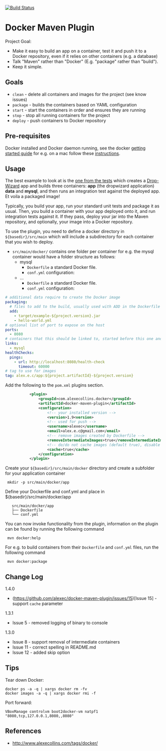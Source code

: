 [![Build Status](https://travis-ci.org/alexec/docker-maven-plugin.svg?branch=master)](https://travis-ci.org/alexec/docker-maven-plugin)

Docker Maven Plugin
===
Project Goal:

* Make it easy to build an app on a container, test it and push it to a Docker repository, even if it relies on other containers (e.g. a database)
* Talk "Maven" rather than "Docker" (E.g. "package" rather than "build").
* Keep it simple.

Goals
---
* `clean` - delete all containers and images for the project (see know issues)
* `package` - builds the containers based on YAML configuration
* `start` - start the containers in order and ensures they are running
* `stop` - stop all running containers for the project
* `deploy` - push containers to Docker repository

Pre-requisites
---
Docker installed and Docker daemon running, see the docker [getting started guide](https://www.docker.io/gettingstarted/) for e.g. on a mac follow these [instructions](http://docs.docker.io/en/latest/installation/mac/).

Usage
---
The best example to look at is the [one from the tests](src/it/build-test-it) which creates a [Drop-Wizard](https://dropwizard.github.io/dropwizard/) app and builds three containers: __app__ (the dropwizard application) __data__ and __mysql__, and then runs an integration test against the deployed app. Et voila a packaged image!

Typically, you build your app, run your standard unit tests and package it as usual. Then, you build a container with your app deployed onto it, and run integration tests against it. If they pass, deploy your jar into the Maven repository, and optionally, your image into a Docker repository.

To use the plugin, you need to define a docker directory in `${basedir}/src/main` which will include a subdirectory for each container that you wish to deploy.

- `src/main/docker/` contains one folder per container for e.g. the mysql container would have a folder structure as follows:
    - mysql
        - `Dockerfile` a standard Docker file.
        - `conf.yml` configuration:
    - ...
        - `Dockerfile` a standard Docker file.
        - `conf.yml` configuration:

```yml
# additional data require to create the Docker image
packaging:
  # files to add to the build, usually used with ADD in the Dockerfile
  add:
    - target/example-${project.version}.jar
    - hello-world.yml
# optional list of port to expose on the host
ports:
  - 8080
# containers that this should be linked to, started before this one and stopped afterwards
links:
  - mysql
healthChecks:
  pings:
    - url: http://localhost:8080/health-check
      timeout: 60000
# tag to use for images
tag: alex.e.c/app:${project.artifactId}-${project.version}
 ```

Add the following to the `pom.xml` plugins section.

 ```pom.xml
            <plugin>
                <groupId>com.alexecollins.docker</groupId>
                <artifactId>docker-maven-plugin</artifactId>
                <configuration>
                    <!-- your installed version -->
                    <version>1.9<version>
                    <!-- used for push -->
                    <username>alexec</username>
                    <email>alex.e.c@gmail.com</email>
                    <!-- remove images created by Dockerfile -->
                    <removeIntermediateImages>true</removeIntermediateImages>
                    <!-- do/do not cache images (default true), disable to get the freshest images -->
                    <cache>true</cache>
                </configuration>
            </plugin>
 ```

Create your `${basedir}/src/main/docker` directory and create a subfolder for your application container

     mkdir -p src/main/docker/app
 
Define your Dockerfile and conf.yml and place in ${basedir}/src/main/docker/app

 ```tree
    src/main/docker/app
    ├── Dockerfile
    └── conf.yml
 ```

You can now invoke functionality from the plugin, information on the plugin can be found by running the following command

     mvn docker:help

For e.g. to build containers from their `Dockerfile` and `conf.yml` files, run the following command

     mvn docker:package

Change Log
---
1.4.0

* (https://github.com/alexec/docker-maven-plugin/issues/15)[Issue 15] - support `cache` parameter

1.3.1

* Issue 5 - removed logging of binary to console 

1.3.0

* Issue 8 - support removal of intermediate containers
* Issue 11 - correct spelling in README.md
* Issue 12 - added skip option

Tips
---
Tear down Docker:

	docker ps -a -q | xargs docker rm -fv
	docker images -a -q | xargs docker rmi -f
	
Port forward:

	VBoxManage controlvm boot2docker-vm natpf1 "8080,tcp,127.0.0.1,8080,,8080"

References
---
* http://www.alexecollins.com/tags/docker/
